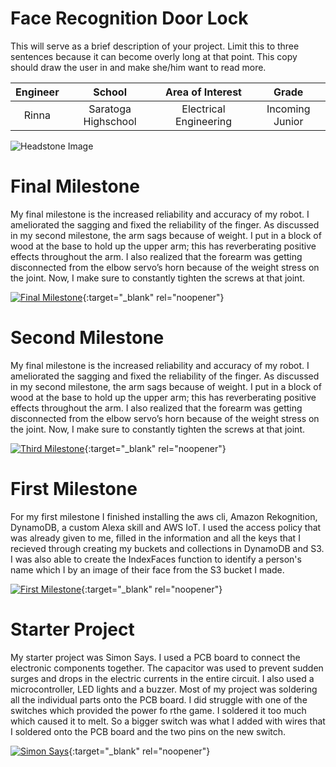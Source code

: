 # Face Recognition Door Lock
This will serve as a brief description of your project. Limit this to three sentences because it can become overly long at that point. This copy should draw the user in and make she/him want to read more.

| **Engineer** | **School** | **Area of Interest** | **Grade** |
|:--:|:--:|:--:|:--:|
| Rinna | Saratoga Highschool | Electrical Engineering | Incoming Junior

![Headstone Image](https://lh3.googleusercontent.com/pw/AM-JKLVKAECN_3DiveM7UxAq9YVBA7TNBcWCmp6Y3G0RPmSqAcabCVhz1ryDmks6LnsJeeRRJIZYOjhwbLk3MbcUxf9GzUPljLSCGIfN-bEYzp5nUxiqbh07Gq6ab1h65BlFhqYQXffJOmO3jwAv2m_o76Vg=w1580-h1578-no?authuser=0)
  
# Final Milestone
My final milestone is the increased reliability and accuracy of my robot. I ameliorated the sagging and fixed the reliability of the finger. As discussed in my second milestone, the arm sags because of weight. I put in a block of wood at the base to hold up the upper arm; this has reverberating positive effects throughout the arm. I also realized that the forearm was getting disconnected from the elbow servo’s horn because of the weight stress on the joint. Now, I make sure to constantly tighten the screws at that joint. 

[![Final Milestone](https://res.cloudinary.com/marcomontalbano/image/upload/v1612573869/video_to_markdown/images/youtube--F7M7imOVGug-c05b58ac6eb4c4700831b2b3070cd403.jpg )](https://www.youtube.com/watch?v=F7M7imOVGug&feature=emb_logo "Final Milestone"){:target="_blank" rel="noopener"}

# Second Milestone
My final milestone is the increased reliability and accuracy of my robot. I ameliorated the sagging and fixed the reliability of the finger. As discussed in my second milestone, the arm sags because of weight. I put in a block of wood at the base to hold up the upper arm; this has reverberating positive effects throughout the arm. I also realized that the forearm was getting disconnected from the elbow servo’s horn because of the weight stress on the joint. Now, I make sure to constantly tighten the screws at that joint.

[![Third Milestone](https://res.cloudinary.com/marcomontalbano/image/upload/v1612574014/video_to_markdown/images/youtube--y3VAmNlER5Y-c05b58ac6eb4c4700831b2b3070cd403.jpg)](https://www.youtube.com/watch?v=y3VAmNlER5Y&feature=emb_logo "Second Milestone"){:target="_blank" rel="noopener"}
# First Milestone
  

For my first milestone I finished installing the aws cli, Amazon Rekognition, DynamoDB, a custom Alexa skill and AWS IoT. I used the access policy that was already given to me, filled in the information and all the keys that I recieved through creating my buckets and collections in DynamoDB and S3. I was also able to create the  IndexFaces function to identify a person's name which I  by an image of their face from the S3 bucket I made.  

[![First Milestone](https://i3.ytimg.com/vi/a1zkuvdJXiQ/maxresdefault.jpg)](https://youtu.be/a1zkuvdJXiQ){:target="_blank" rel="noopener"}

# Starter Project
  

My starter project was Simon Says. I used a PCB board to connect the electronic components together. The capacitor was used to prevent sudden surges and drops in the electric currents in the entire circuit. I also used a microcontroller, LED lights and a buzzer. Most of my project was soldering all the individual parts onto the PCB board. I did struggle with one of the switches which provided the power fo rthe game. I soldered it too much which caused it to melt. So a bigger switch was what I added with wires that I soldered onto the PCB board and the two pins on the new switch.

[![Simon Says](https://i3.ytimg.com/vi/dqCrVJVqJUo/maxresdefault.jpg)](https://youtu.be/dqCrVJVqJUo){:target="_blank" rel="noopener"}
